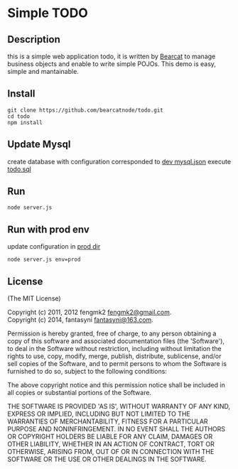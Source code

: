 # Simple TODO

## Description

this is a simple web application todo, it is written by [Bearcat](https://github.com/bearcatnode/bearcat) to manage business objects and enable to write simple POJOs. This demo is easy, simple and mantainable.  

## Install

```
git clone https://github.com/bearcatnode/todo.git
cd todo  
npm install  
```
    
## Update Mysql

create database with configuration corresponded to [dev mysql.json](https://github.com/bearcatnode/todo/blob/master/config/dev/mysql.json)
execute [todo.sql](https://github.com/bearcatnode/todo/blob/master/todo.sql)

## Run

```    
node server.js
```

## Run with prod env

update configuration in [prod dir](https://github.com/bearcatnode/todo/tree/master/config/prod)    

```
node server.js env=prod
```

## License 

(The MIT License)

Copyright (c) 2011, 2012 fengmk2 <fengmk2@gmail.com>.  
Copyright (c) 2014, fantasyni <fantasyni@163.com>.

Permission is hereby granted, free of charge, to any person obtaining
a copy of this software and associated documentation files (the
'Software'), to deal in the Software without restriction, including
without limitation the rights to use, copy, modify, merge, publish,
distribute, sublicense, and/or sell copies of the Software, and to
permit persons to whom the Software is furnished to do so, subject to
the following conditions:

The above copyright notice and this permission notice shall be
included in all copies or substantial portions of the Software.

THE SOFTWARE IS PROVIDED 'AS IS', WITHOUT WARRANTY OF ANY KIND,
EXPRESS OR IMPLIED, INCLUDING BUT NOT LIMITED TO THE WARRANTIES OF
MERCHANTABILITY, FITNESS FOR A PARTICULAR PURPOSE AND NONINFRINGEMENT.
IN NO EVENT SHALL THE AUTHORS OR COPYRIGHT HOLDERS BE LIABLE FOR ANY
CLAIM, DAMAGES OR OTHER LIABILITY, WHETHER IN AN ACTION OF CONTRACT,
TORT OR OTHERWISE, ARISING FROM, OUT OF OR IN CONNECTION WITH THE
SOFTWARE OR THE USE OR OTHER DEALINGS IN THE SOFTWARE.
